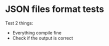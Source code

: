# JSON files format tests

Test 2 things:

- Everything compile fine
- Check if the output is correct
